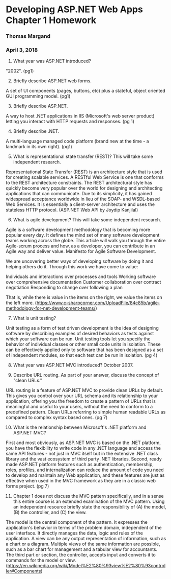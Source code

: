 # Developing ASP.NET Web Apps Chapter 1 Homework
### Thomas Margand
### April 3, 2018

1. What year was ASP.NET introduced?

"2002". (pg1)

2. Briefly describe ASP.NET web forms.

A set of UI components (pages, buttons, etc) plus a stateful, object oriented GUI programming model. (pg1)

3. Briefly describe ASP.NET.

A way to host .NET applications in IIS (Microsoft's web server product) letting you interact with HTTP
requests and responses. (pg 1)

4. Briefly describe .NET.

A multi-language managed code platform (brand new at the time - a landmark in its own right). (pg1)

5. What is representational state transfer (REST)? This will take some independent research.

Representational State Transfer (REST) is an architecture style that is used for creating scalable
services. A RESTful Web Service is one that conforms to the REST architecture constraints. The
REST architectural style has quickly become very popular over the world for designing and architecting
applications that can communicate. Due to its simplicity, it has gained widespread acceptance worldwide
in lieu of the SOAP- and WSDL-based Web Services. It is essentially a client-server architecture and
uses the stateless HTTP protocol. (ASP.NET Web API by Joydip Kanjilal)

6. What is agile development? This will take some independent research.

Agile is a software development methodology that is becoming more popular every day. It defines the
mind set of many software development teams working across the globe. This article will walk you
through the entire Agile-scrum process and how, as a developer, you can contribute in an Agile way
and deliver value. Manifesto for Agile Software Development.

We are uncovering better ways of developing
software by doing it and helping others do it.
Through this work we have come to value:

Individuals and interactions over processes and tools
Working software over comprehensive documentation
Customer collaboration over contract negotiation
Responding to change over following a plan

That is, while there is value in the items on
the right, we value the items on the left more.
(https://www.c-sharpcorner.com/UploadFile/84c85b/agile-methodology-for-net-development-teams/)

7. What is unit testing?

Unit testing as a form of test driven development is the idea of designing software by describing
examples of desired behaviors as tests against which your software can be run. Unit testing tools
let you specify the behavior of individual classes or other small code units in isolation. These
can be effectively applied only to software that has been designed as a set of independent modules,
so that each test can be run in isolation. (pg 4)

8. What year was ASP.NET MVC introduced?
October 2007.

9. Describe URL routing. As part of your answer, discuss the concept of "clean URLs."

URL routing is a feature of ASP.NET MVC to provide clean URLs by default. This gives you control
over your URL schema and its relationship to your application, offering you the freedom to create a
pattern of URLs that is meaningful and useful to your users, without the need to conform to a
predefined pattern. Clean URLs referring to simple human readable URLs as compared to complex syntax
based ones. (pg 7)

10. What is the relationship between Microsoft's .NET platform and ASP.NET MVC?

First and most obviously, as ASP.NET MVC is based on the .NET platform, you have the flexibility to
write code in any .NET language and access the same API features - not just in MVC itself but in the
extensive .NET class library and the vast ecosystem of third party .NET libraries. Second, ready made
ASP.NET platform features such as authentication, membership, roles, profiles, and internalization can
reduce the amount of code you need to develop and maintain any Web application, and these features are
just as effective when used in the MVC framework as they are in a classic web forms project. (pg 7)

11. Chapter 1 does not discuss the MVC pattern specifically, and in a sense this entire course is an extended
examination of the MVC pattern. Using an independent resource briefly state the responsibility of (A) the model,
(B) the controller, and (C) the view.

The model is the central component of the pattern. It expresses the application's behavior in terms of the
problem domain, independent of the user interface. It directly manages the data, logic and rules of the
application. A view can be any output representation of information, such as a chart or a diagram. Multiple
views of the same information are possible, such as a bar chart for management and a tabular view for accountants.
The third part or section, the controller, accepts input and converts it to commands for the model or view.
(https://en.wikipedia.org/wiki/Model%E2%80%93view%E2%80%93controller#Components)
